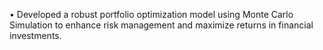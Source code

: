 •	Developed a robust portfolio optimization model using Monte Carlo Simulation to enhance risk management and maximize returns in financial investments.
